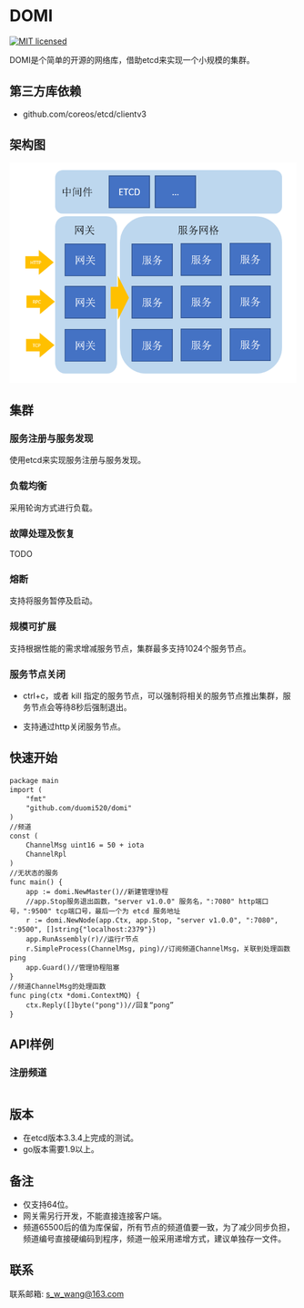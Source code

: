 # DOMI

[![MIT licensed][1]][2]

[1]: https://img.shields.io/badge/license-MIT-blue.svg
[2]: LICENSE

DOMI是个简单的开源的网络库，借助etcd来实现一个小规模的集群。

## 第三方库依赖

* github.com/coreos/etcd/clientv3

## 架构图

![png](/framework.png)

## 集群

### 服务注册与服务发现

使用etcd来实现服务注册与服务发现。

### 负载均衡

采用轮询方式进行负载。

### 故障处理及恢复

TODO

### 熔断

支持将服务暂停及启动。

### 规模可扩展

支持根据性能的需求增减服务节点，集群最多支持1024个服务节点。

### 服务节点关闭

* ctrl+c，或者 kill 指定的服务节点，可以强制将相关的服务节点推出集群，服务节点会等待8秒后强制退出。

* 支持通过http关闭服务节点。

## 快速开始

```golang
package main
import (
    "fmt"
    "github.com/duomi520/domi"
)
//频道
const (
    ChannelMsg uint16 = 50 + iota
    ChannelRpl
)
//无状态的服务
func main() {
    app := domi.NewMaster()//新建管理协程
    //app.Stop服务退出函数，"server v1.0.0" 服务名，":7080" http端口号，":9500" tcp端口号，最后一个为 etcd 服务地址
    r := domi.NewNode(app.Ctx, app.Stop, "server v1.0.0", ":7080", ":9500", []string{"localhost:2379"})
    app.RunAssembly(r)//运行r节点
    r.SimpleProcess(ChannelMsg, ping)//订阅频道ChannelMsg，关联到处理函数ping
    app.Guard()//管理协程阻塞
}
//频道ChannelMsg的处理函数
func ping(ctx *domi.ContextMQ) {
    ctx.Reply([]byte("pong"))//回复“pong”
}

```

## API样例

### 注册频道

```golang

```

## 版本

* 在etcd版本3.3.4上完成的测试。
* go版本需要1.9以上。

## 备注

* 仅支持64位。
* 网关需另行开发，不能直接连接客户端。
* 频道65500后的值为库保留，所有节点的频道值要一致，为了减少同步负担，频道编号直接硬编码到程序，频道一般采用递增方式，建议单独存一文件。

## 联系

联系邮箱: s_w_wang@163.com
